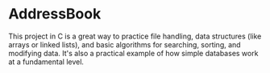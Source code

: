 # AddressBook
This project in C is a great way to practice file handling, data structures (like arrays or linked lists), and basic algorithms for searching, sorting, and modifying data. It's also a practical example of how simple databases work at a fundamental level.
